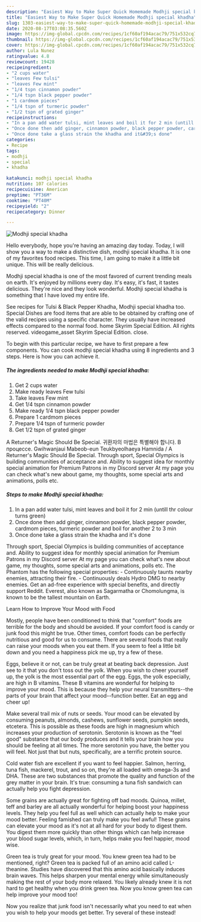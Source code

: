 ```yaml
---
description: "Easiest Way to Make Super Quick Homemade Modhji special khadha"
title: "Easiest Way to Make Super Quick Homemade Modhji special khadha"
slug: 1303-easiest-way-to-make-super-quick-homemade-modhji-special-khadha
date: 2020-08-17T03:08:35.560Z
image: https://img-global.cpcdn.com/recipes/1cf60af194acac79/751x532cq70/modhji-special-khadha-recipe-main-photo.jpg
thumbnail: https://img-global.cpcdn.com/recipes/1cf60af194acac79/751x532cq70/modhji-special-khadha-recipe-main-photo.jpg
cover: https://img-global.cpcdn.com/recipes/1cf60af194acac79/751x532cq70/modhji-special-khadha-recipe-main-photo.jpg
author: Lula Nunez
ratingvalue: 4.8
reviewcount: 19428
recipeingredient:
- "2 cups water"
- "leaves Few tulsi"
- "leaves Few mint"
- "1/4 tspn cinnamon powder"
- "1/4 tspn black pepper powder"
- "1 cardmom pieces"
- "1/4 tspn of turmeric powder"
- "1/2 tspn of grated ginger"
recipeinstructions:
- "In a pan add water tulsi, mint leaves and boil it for 2 min (untill thr colour turns green)"
- "Once done then add ginger, cinnamon powder, black pepper powder, cardmom pieces, turmeric powder and boil for another 2 to 3 min"
- "Once done take a glass strain the khadha and it&#39;s done"
categories:
- Recipe
tags:
- modhji
- special
- khadha

katakunci: modhji special khadha 
nutrition: 107 calories
recipecuisine: American
preptime: "PT36M"
cooktime: "PT40M"
recipeyield: "2"
recipecategory: Dinner

---
```



![Modhji special khadha](https://img-global.cpcdn.com/recipes/1cf60af194acac79/751x532cq70/modhji-special-khadha-recipe-main-photo.jpg)

Hello everybody, hope you're having an amazing day today. Today, I will show you a way to make a distinctive dish, modhji special khadha. It is one of my favorites food recipes. This time, I am going to make it a little bit unique. This will be really delicious.

Modhji special khadha is one of the most favored of current trending meals on earth. It's enjoyed by millions every day. It's easy, it's fast, it tastes delicious. They're nice and they look wonderful. Modhji special khadha is something that I have loved my entire life.

See recipes for Tulsi &amp; Black Pepper Khadha, Modhji special khadha too. Special Dishes are food items that are able to be obtained by crafting one of the valid recipes using a specific character. They usually have increased effects compared to the normal food. home Skyrim Special Edition. All rights reserved. videogame_asset Skyrim Special Edition. close.


To begin with this particular recipe, we have to first prepare a few components. You can cook modhji special khadha using 8 ingredients and 3 steps. Here is how you can achieve it.

<!--inarticleads1-->

##### The ingredients needed to make Modhji special khadha:

1. Get 2 cups water
1. Make ready leaves Few tulsi
1. Take leaves Few mint
1. Get 1/4 tspn cinnamon powder
1. Make ready 1/4 tspn black pepper powder
1. Prepare 1 cardmom pieces
1. Prepare 1/4 tspn of turmeric powder
1. Get 1/2 tspn of grated ginger


A Returner&#39;s Magic Should Be Special. 귀환자의 마법은 특별해야 합니다. В процессе. Gwihwanjaui Mabeob-eun Teukbyeolhaeya Hamnida / A Returner&#39;s Magic Should Be Special. Through sport, Special Olympics is building communities of acceptance and. Ability to suggest idea for monthly special animation for Premium Patrons in my Discord server At my page you can check what&#39;s new about game, my thoughts, some special arts and animations, polls etc. 

<!--inarticleads2-->

##### Steps to make Modhji special khadha:

1. In a pan add water tulsi, mint leaves and boil it for 2 min (untill thr colour turns green)
1. Once done then add ginger, cinnamon powder, black pepper powder, cardmom pieces, turmeric powder and boil for another 2 to 3 min
1. Once done take a glass strain the khadha and it&#39;s done


Through sport, Special Olympics is building communities of acceptance and. Ability to suggest idea for monthly special animation for Premium Patrons in my Discord server At my page you can check what&#39;s new about game, my thoughts, some special arts and animations, polls etc. The Phantom has the following special properties: - Continuously taunts nearby enemies, attracting their fire. - Continuously deals Hydro DMG to nearby enemies. Get an ad-free experience with special benefits, and directly support Reddit. Everest, also known as Sagarmatha or Chomolungma, is known to be the tallest mountain on Earth. 

Learn How to Improve Your Mood with Food


Mostly, people have been conditioned to think that "comfort" foods are terrible for the body and should be avoided. If your comfort food is candy or junk food this might be true. Other times, comfort foods can be perfectly nutritious and good for us to consume. There are several foods that really can raise your moods when you eat them. If you seem to feel a little bit down and you need a happiness pick me up, try a few of these.

Eggs, believe it or not, can be truly great at beating back depression. Just see to it that you don't toss out the yolk. When you wish to cheer yourself up, the yolk is the most essential part of the egg. Eggs, the yolk especially, are high in B vitamins. These B vitamins are wonderful for helping to improve your mood. This is because they help your neural transmitters--the parts of your brain that affect your mood--function better. Eat an egg and cheer up!

Make several trail mix of nuts or seeds. Your mood can be elevated by consuming peanuts, almonds, cashews, sunflower seeds, pumpkin seeds, etcetera. This is possible as these foods are high in magnesium which increases your production of serotonin. Serotonin is known as the "feel good" substance that our body produces and it tells your brain how you should be feeling at all times. The more serotonin you have, the better you will feel. Not just that but nuts, specifically, are a terrific protein source.

Cold water fish are excellent if you want to feel happier. Salmon, herring, tuna fish, mackerel, trout, and so on, they're all loaded with omega-3s and DHA. These are two substances that promote the quality and function of the grey matter in your brain. It's true: consuming a tuna fish sandwich can actually help you fight depression. 

Some grains are actually great for fighting off bad moods. Quinoa, millet, teff and barley are all actually wonderful for helping boost your happiness levels. They help you feel full as well which can actually help to make your mood better. Feeling famished can truly make you feel awful! These grains can elevate your mood as it's not at all hard for your body to digest them. You digest them more quickly than other things which can help increase your blood sugar levels, which, in turn, helps make you feel happier, mood wise.

Green tea is truly great for your mood. You knew green tea had to be mentioned, right? Green tea is packed full of an amino acid called L-theanine. Studies have discovered that this amino acid basically induces brain waves. This helps sharpen your mental energy while simultaneously making the rest of your body more relaxed. You likely already knew it is not hard to get healthy when you drink green tea. Now you know green tea can help improve your mood too!

Now you realize that junk food isn't necessarily what you need to eat when you wish to help your moods get better. Try several of these instead!

